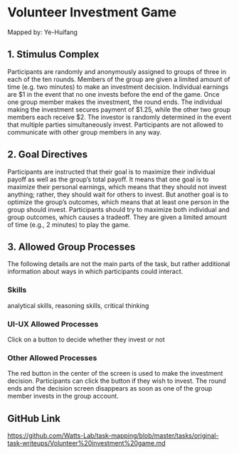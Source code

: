 # Volunteer Investment Game

Mapped by: Ye-Huifang 

## 1. Stimulus Complex 
Participants are randomly and anonymously assigned to groups of three in each of the ten rounds. Members of the group are given a limited amount of time (e.g. two minutes) to make an investment decision. Individual earnings are $1 in the event that no one invests before the end of the game. Once one group member makes the investment, the round ends. The individual making the investment secures payment of $1.25, while the other two group members each receive $2. The investor is randomly determined in the event that multiple parties simultaneously invest. Participants are not allowed to communicate with other group members in any way.

## 2. Goal Directives 
Participants are instructed that their goal is to maximize their individual payoff as well as the group’s total payoff. It means that one goal is to maximize their personal earnings, which means that they should not invest anything; rather, they should wait for others to invest. But another goal is to optimize the group’s outcomes, which means that at least one person in the group should invest. Participants should try to maximize both individual and group outcomes, which causes a tradeoff. They are given a limited amount of time (e.g., 2 minutes) to play the game.

## 3. Allowed Group Processes 
The following details are not the main parts of the task, but rather additional information about ways in which participants could interact.

### Skills 
analytical skills, reasoning skills, critical thinking

### UI-UX Allowed Processes
Click on a button to decide whether they invest or not

### Other Allowed Processes
The red button in the center of the screen is used to make the investment decision. Participants can click the button if they wish to invest. The round ends and the decision screen disappears as soon as one of the group member invests in the group account.

## GitHub Link 
https://github.com/Watts-Lab/task-mapping/blob/master/tasks/original-task-writeups/Volunteer%20investment%20game.md